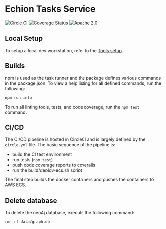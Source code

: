# Echion Tasks Service

[![Circle CI](https://circleci.com/gh/echion/tasks.svg?style=shield)](https://circleci.com/gh/echion/tasks)
[![Coverage Status](https://coveralls.io/repos/github/echion/tasks/badge.svg?branch=master)](https://coveralls.io/github/echion/tasks?branch=master)
[![Apache 2.0](https://img.shields.io/badge/license-Apache%20License%202.0-blue.svg)](https://raw.githubusercontent.com/echion/tasks/master/LICENSE)


## Local Setup

To setup a local dev workstation, refer to the [Tools setup](https://github.com/echion/tools).

## Builds

npm is used as the task runner and the package defines various commands in the package.json. To view a help listing for all defined commands, run the following:

```
npm run info
```

To run all linting tools, tests, and code coverage, run the `npm test` command.

## CI/CD

The CI/CD pipeline is hosted in CircleCI and is largely defined by the `circle.yml` file.  The basic sequence of the pipeline is:
- build the CI test environment
- run tests (`npm test`)
- push code coverage reports to coveralls
- run the build/deploy-ecs.sh script

The final step builds the docker containers and pushes the containers to AWS ECS.


## Delete database

To delete the neo4j database, execute the following command:
```
rm -rf data/graph.db
```
